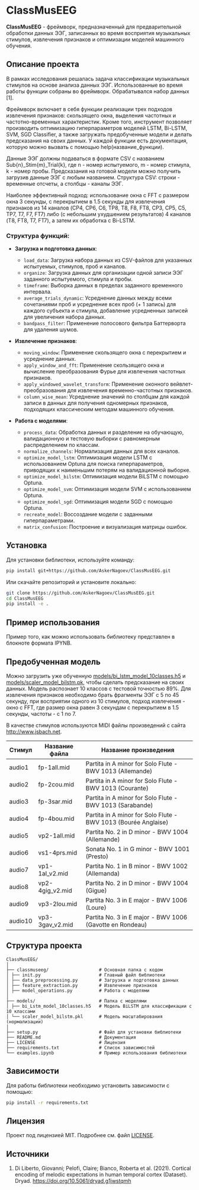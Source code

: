 
# ClassMusEEG

**ClassMusEEG** - фреймворк, предназначенный для предварительной обработки данных ЭЭГ, записанных во время восприятия музыкальных стимулов, извлечения признаков и оптимизации моделей машинного обучения.

## Описание проекта

В рамках исследования решалась задача классификации музыкальных стимулов на основе анализа данных ЭЭГ. Использованные во время работы функции собраны во фреймворк. Обрабатывался набор данных [1]. 

Фреймворк включает в себя функции реализации трех подходов извлечения признаков: скользящего окна, выделения частотных и частотно-временных характеристик. Кроме того, инструмент позволяет производить оптимизацию гиперпараметров моделей LSTM, Bi-LSTM, SVM, SGD Classifier, а также загружать предобученные модели и делать предсказания на своих данных. У каждой функции есть документация, которую можно вызвать с помощью help(название_функции).

Данные ЭЭГ должны подаваться в формате CSV с названием Sub{n}_Stim{m}_Trial{k}, где n - номер испытуемого, m - номер стимула, k - номер пробы. Предсказания на готовой модели можно получить загрузив данные ЭЭГ с любым названием. Структура CSV: строки - временные отсчеты, а столбцы - каналы ЭЭГ.

Наиболее эффективный подход: использование окна с FFT с размером окна 3 секунды, с перекрытием в 1.5 секунды для извлечения признаков из	14 каналов (CP4, CP6, C6, TP8, T8, F8, FT8, CP3, CP5, C5, TP7, T7, F7, FT7) либо (с небольшим ухудшением результатов) 4 каналов (T8, FT8, T7, FT7), а затем их обработка с Bi-LSTM.

### Структура функций:
- **Загрузка и подготовка данных**:
  - `load_data`: Загрузка набора данных из CSV-файлов для указанных испытуемых, стимулов, проб и каналов.
  - `organize`: Загрузка данных для организации одной записи ЭЭГ заданного испытуемого, стимула и пробы.
  - `timeframe`: Выборка данных в пределах заданного временного интервала.
  - `average_trials_dynamic`: Усреднение данных между всеми сочетаниями проб и усреднение всех проб (+ 1 запись) для каждого субъекта и стимула, добавление усредненных записей для увеличения набора данных.
  - `bandpass_filter`: Применение полосового фильтра Баттерворта для удаления шумов.

- **Извлечение признаков**:
  - `moving_window`: Применение скользящего окна с перекрытием и усреднение данных.
  - `apply_window_and_fft`: Применение скользящего окна и вычисление преобразования Фурье для извлечения частотных признаков.
  - `apply_windowed_wavelet_transform`: Применение оконного вейвлет-преобразования для извлечения временно-частотных признаков.
  - `column_wise_mean`: Усреднение значений по столбцам для каждой записи в данных для получения одномерных признаков, подходящих классическим методам машинного обучения.

- **Работа с моделями**:
  - `process_data`: Обработка данных и разделение на обучающую, валидационную и тестовую выборки с равномерным распределением по классам.
  - `normalize_channels`: Нормализация данных для всех каналов.
  - `optimize_model_lstm`: Оптимизация модели LSTM с использованием Optuna для поиска гиперпараметров, приводящих к наименьшим потерям на валидационной выборке.
  - `optimize_model_bilstm`: Оптимизация модели BiLSTM с помощью Optuna.
  - `optimize_model_svm`: Оптимизация модели SVM с использованием Optuna.
  - `optimize_model_sgd`: Оптимизация модели SGD с помощью Optuna.
  - `recreate_model`: Воссоздание модели с заданными гиперпараметрами.
  - `matrix_confusion`: Построение и визуализация матрицы ошибок.

## Установка

Для установки библиотеки, используйте команду:

```bash
pip install git+https://github.com/AskerNagoev/ClassMusEEG.git
```

Или скачайте репозиторий и установите локально:

```bash
git clone https://github.com/AskerNagoev/ClassMusEEG.git
cd ClassMusEEG
pip install -e .
```

## Пример использования

Пример того, как можно использовать библиотеку представлен в блокноте формата IPYNB.

## Предобученная модель

Можно загрузить уже обученную [models/bi_lstm_model_10classes.h5](модель) и [models/scaler_model_bilstm.pk](scaler), чтобы сделать предсказание на своих данных. Модель распознает 10 классов с тестовой точностью 89%. Для извлечения признаков необходимо брать фрагменты ЭЭГ с 5 по 45 секунду, при восприятии одного из 10 стимулов, подход извлечения - окно с FFT, где размер окна равен 3 секундам с перекрытием в 1.5 секунды, частоты - с 1 по 7.

В качестве стимулов используются MIDI файлы произведений с сайта http://www.jsbach.net.

| Стимул    | Название файла      | Название произведения                                                         |
|-----------|---------------------|-------------------------------------------------------------------------------|
| audio1    | fp-1all.mid         | Partita in A minor for Solo Flute - BWV 1013 (Allemande)                      |
| audio2    | fp-2cou.mid         | Partita in A minor for Solo Flute - BWV 1013 (Courante)                       |
| audio3    | fp-3sar.mid         | Partita in A minor for Solo Flute - BWV 1013 (Sarabande)                      |
| audio4    | fp-4bou.mid         | Partita in A minor for Solo Flute - BWV 1013 (Bourée Anglaise)                |
| audio5    | vp2-1all.mid        | Partita No. 2 in D minor - BWV 1004 (Allemande)                               |
| audio6    | vs1-4prs.mid        | Sonata No. 1 in G minor - BWV 1001 (Presto)                                   |
| audio7    | vp1-1al_v2.mid      | Partita No. 1 in B minor - BWV 1002 (Allemanda)                               |
| audio8    | vp2-4gig_v2.mid     | Partita No. 2 in D minor - BWV 1004 (Gigue)                                   |
| audio9    | vp3-2lou.mid        | Partita No. 3 in E major - BWV 1006 (Loure)                                   |
| audio10   | vp3-3gav_v2.mid     | Partita No. 3 in E major - BWV 1006 (Gavotte en Rondeau)


## Структура проекта

```
ClassMusEEG/
│
├── classmuseeg/                   # Основная папка с кодом
│ ├── init.py                      # Главный файл библиотеки
│ ├── data_preprocessing.py        # Загрузка и подготовка данных
│ ├── feature_extraction.py        # Извлечение признаков
│ ├── model_operations.py          # Работа с моделями
│
├── models/                        # Папка с моделями
│ ├── bi_Lstm_model_10classes.h5   # Модель BiLSTM для классификации с 10 классами
│ └── scaler_model_bilstm.pkl      # Модель масштабирования (нормализации)
│
├── setup.py                       # Файл для установки библиотеки
├── README.md                      # Документация
├── LICENSE                        # Лицензия
├── requirements.txt               # Список зависимостей
└── examples.ipynb                 # Пример использования библиотеки
```

## Зависимости

Для работы библиотеки необходимо установить зависимости с помощью:

```bash
pip install -r requirements.txt
```

## Лицензия

Проект под лицензией MIT. Подробнее см. файл [LICENSE](LICENSE).

## Источники

1. Di Liberto, Giovanni; Pelofi, Claire; Bianco, Roberta et al. (2021). Cortical encoding of melodic expectations in human temporal cortex (Dataset). Dryad. https://doi.org/10.5061/dryad.g1jwstqmh 
